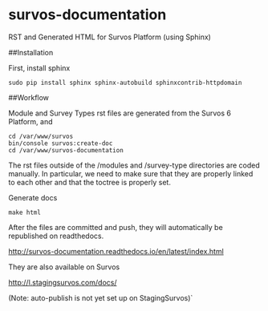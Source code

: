 # survos-documentation
RST and Generated HTML for Survos Platform (using Sphinx)

##Installation

First, install sphinx
```
sudo pip install sphinx sphinx-autobuild sphinxcontrib-httpdomain
```

##Workflow

Module and Survey Types rst files are generated from the Survos 6 Platform, and 

```
cd /var/www/survos
bin/console survos:create-doc
cd /var/www/survos-documentation
```

The rst files outside of the /modules and /survey-type directories are coded manually.  In particular, we need to make sure that they are properly linked to each other and that the toctree is properly set.

Generate docs
```
make html
```

After the files are committed and push, they will automatically be republished on readthedocs.

http://survos-documentation.readthedocs.io/en/latest/index.html

They are also available on Survos

http://l.stagingsurvos.com/docs/

(Note: auto-publish is not yet set up on StagingSurvos)`
